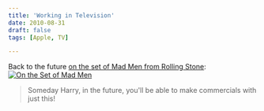 ```yaml
---
title: 'Working in Television'
date: 2010-08-31
draft: false
tags: [Apple, TV]

---
```


Back to the future [on the set of Mad Men from Rolling Stone](http://www.rollingstone.com/culture/photos/17382/196362/6): [![](https://chrisenns.com/wp-content/uploads/2010/08/harrymacbookpro-300x244.jpg "On the Set of Mad Men")](https://chrisenns.com/wp-content/uploads/2010/08/harrymacbookpro.jpg)

> Someday Harry, in the future, you'll be able to make commercials with just this!